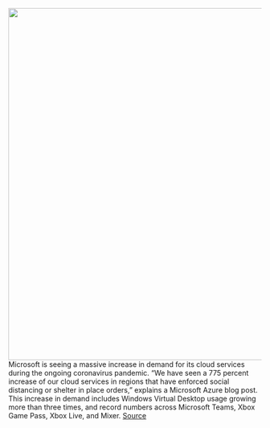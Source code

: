 <img src='https://cdn.vox-cdn.com/thumbor/Jvj6rsrMaVgjvIimnT8eQlM5Bwk=/0x0:2040x1360/1200x800/filters:focal(857x517:1183x843)/cdn.vox-cdn.com/uploads/chorus_image/image/66571170/acastro_180507_1777_microsoft_0002.0.jpg' width='700px' /><br/>
Microsoft is seeing a massive increase in demand for its cloud services during the ongoing coronavirus pandemic. “We have seen a 775 percent increase of our cloud services in regions that have enforced social distancing or shelter in place orders,” explains a Microsoft Azure blog post. This increase in demand includes Windows Virtual Desktop usage growing more than three times, and record numbers across Microsoft Teams, Xbox Game Pass, Xbox Live, and Mixer.
<a href='https://www.theverge.com/2020/3/29/21198673/microsoft-cloud-demand-xbox-gamerpics-disable-coronavirus-pandemic'> Source <a/>